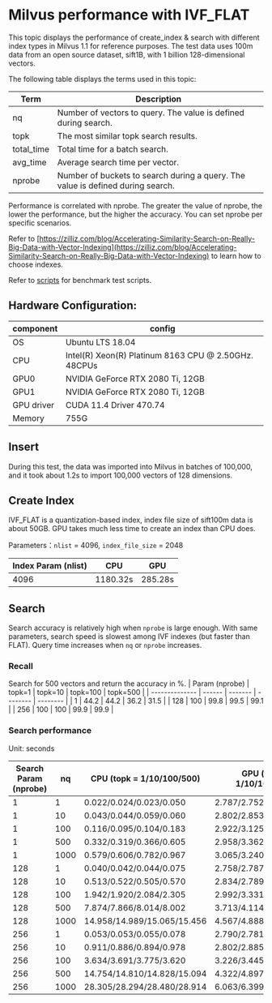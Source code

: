 # Milvus performance with IVF_FLAT
This topic displays the performance of create_index & search with different index types in Milvus 1.1 for reference purposes. The test data uses 100m data from an open source dataset, sift1B, with 1 billion 128-dimensional vectors.

The following table displays the terms used in this topic:

| Term   | Description                                    |
| ---------- | ---------------------------------------- |
| nq         | Number of vectors to query. The value is defined during search.    |
| topk       | The most similar topk search results.  |
| total_time | Total time for a batch search.                 |
| avg_time   | Average search time per vector.       |
| nprobe     | Number of buckets to search during a query. The value is defined during search.  |

Performance is correlated with nprobe. The greater the value of nprobe, the lower the performance, but the higher the accuracy. You can set nprobe per specific scenarios.

Refer to [https://zilliz.com/blog/Accelerating-Similarity-Search-on-Really-Big-Data-with-Vector-Indexing](https://zilliz.com/blog/Accelerating-Similarity-Search-on-Really-Big-Data-with-Vector-Indexing) to learn how to choose indexes.

Refer to [scripts](https://github.com/milvus-io/bootcamp/tree/1.1/benchmark_test/scripts) for benchmark test scripts.

## Hardware Configuration:
| component  | config                             |
| ---------- | ---------------------------------- |
| OS         | Ubuntu LTS 18.04                   |
| CPU        | Intel(R) Xeon(R) Platinum 8163 CPU @ 2.50GHz.  48CPUs |
| GPU0       | NVIDIA GeForce RTX 2080 Ti, 12GB |
| GPU1       | NVIDIA GeForce RTX 2080 Ti, 12GB |
| GPU driver | CUDA 11.4 Driver 470.74          |
| Memory     | 755G        |

## Insert

During this test, the data was imported into Milvus in batches of 100,000, and it took about 1.2s to import 100,000 vectors of 128 dimensions.

## Create Index

IVF_FLAT is a quantization-based index, index file size of sift100m data is about 50GB. GPU takes much less time to create an index than CPU does.

Parameters：`nlist` = 4096, `index_file_size` = 2048

| Index Param (nlist) | CPU | GPU |
| ------------------- | --- | --- |
| 4096 | 1180.32s | 285.28s |

## Search

Search accuracy is relatively high when `nprobe` is large enough. With same parameters, search speed is slowest among IVF indexes (but faster than FLAT). Query time increases when `nq` or `nprobe` increases.

### Recall

Search for 500 vectors and return the accuracy in %.
| Param (nprobe) | topk=1 | topk=10 | topk=100 | topk=500 |
| -------------- | ------ | ------- | -------- | -------- |
| 1              | 44.2   | 44.2    | 36.2     | 31.5     |
| 128            | 100    | 99.8    | 99.5     | 99.1     |
| 256            | 100    | 100     | 99.9     | 99.9     |


### Search performance

Unit: seconds

| Search Param (nprobe) | nq   | CPU (topk = 1/10/100/500) | GPU (topk = 1/10/100/500) |
| --------------------- | ---- | ------------------------- | ------------------------- |
| 1                     | 1    | 0.022/0.024/0.023/0.050   | 2.787/2.752/2.818/2.908   |
| 1                     | 10   | 0.043/0.044/0.059/0.060   | 2.802/2.853/3.117/3.430   |
| 1                     | 100  | 0.116/0.095/0.104/0.183   | 2.922/3.125/3.476/3.511   |
| 1                     | 500  | 0.332/0.319/0.366/0.605   | 2.958/3.362/2.771/2.902   |
| 1                     | 1000 | 0.579/0.606/0.782/0.967   | 3.065/3.240/2.820/3.080   |
| 128                   | 1    | 0.040/0.042/0.044/0.075   | 2.758/2.787/2.804/2.956   |
| 128                   | 10   | 0.513/0.522/0.505/0.570   | 2.834/2.789/3.181/3.327   |
| 128                   | 100  | 1.942/1.920/2.084/2.305   | 2.992/3.331/3.567/3.602   |
| 128                   | 500  | 7.874/7.866/8.014/8.002   | 3.713/4.114/3.537/3.606   |
| 128                   | 1000 | 14.958/14.989/15.065/15.456 | 4.567/4.888/4.394/4.672 |
| 256                   | 1    | 0.053/0.053/0.055/0.078   | 2.790/2.781/2.827/2.885   |
| 256                   | 10   | 0.911/0.886/0.894/0.978   | 2.802/2.885/3.136/3.385   |
| 256                   | 100  | 3.634/3.691/3.775/3.620   | 3.226/3.445/3.723/3.824   |
| 256                   | 500  | 14.754/14.810/14.828/15.094 | 4.322/4.897/4.206/4.466 |
| 256                   | 1000 | 28.305/28.294/28.480/28.914 | 6.063/6.399/6.004/6.119 |
